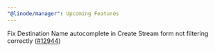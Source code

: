 ```yaml
---
"@linode/manager": Upcoming Features
---
```


Fix Destination Name autocomplete in Create Stream form not filtering correctly ([#12944](https://github.com/linode/manager/pull/12944))
